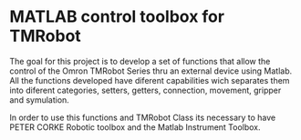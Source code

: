 # MATLAB control toolbox for TMRobot

The goal for this project is to develop a set of functions that allow the control of the Omron TMRobot Series thru an external device using Matlab.
All the functions developed have diferent capabilities wich separates them into diferent categories, setters, getters, connection, movement, gripper and symulation.


In order to use this functions and TMRobot Class its necessary to have PETER CORKE Robotic toolbox and the Matlab Instrument Toolbox.  
